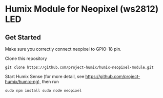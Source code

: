 
# Humix Module for Neopixel (ws2812) LED

## Get Started

Make sure you correctly connect neopixel to GPIO-18 pin. 

Clone this repository

`
git clone https://github.com/project-humix/humix-neopixel-module.git
`

Start Humix Sense (for more detail, see https://github.com/project-humix/humix-ng), then run 

`
sudo npm install
sudo node neopixel
`


